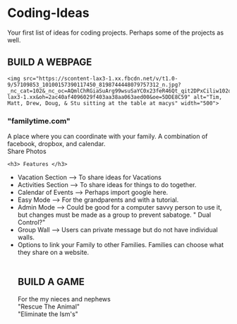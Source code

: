 <DOCTYPE html>
    <body>
<h1> Coding-Ideas </h1>
<p>
  Your first list of ideas for coding projects. Perhaps some of the projects as well. <br>
  </p>

<h2> BUILD A WEBPAGE </h2>
    
    <img src="https://scontent-lax3-1.xx.fbcdn.net/v/t1.0-9/57109853_10100157390117450_8198744448079757312_n.jpg?_nc_cat=102&_nc_oc=AQmlChRGiaSuArg99wsuSaYC0x23feR46Qt_qit2DPxCiliw102oVBmJqGwe7UdiwHE&_nc_ht=scontent-lax3-1.xx&oh=2ac40af4096029f403aa38aa063aed00&oe=5DDE8C59" alt="Tim, Matt, Drew, Doug, & Stu sitting at the table at macys" width="500">
<h3> "familytime.com"</h3>
<p>  A place where you can coordinate with your family. A combination of facebook, dropbox, and calendar. <br>
Share Photos <br>
    
    <h3> Features </h3> 
<ul>
    <li> Vacation Section --> To share ideas for Vacations </li>
    <li> Activities Section --> To share ideas for things to do together. </li>
    <li> Calendar of Events --> Perhaps import google here. </li>
    <li> Easy Mode --> For the grandparents and with a tutorial. </li>
<li> Admin Mode --> Could be good for a computer savvy person to use it, but changes must be made as a group to prevent sabatoge. " Dual Control?"</li>
<li> Group Wall --> Users can private message but do not have individual walls. </li>
<li> Options to link your Family to other Families. Families can choose what they share on a website. </li> 
    </p>


<h2> BUILD A GAME </h2>
<p>  For the my nieces and nephews<br>
"Rescue The Animal"<br>
"Eliminate the Ism's"<br>  </p>
  </p>

  </body> 
  
</html>

